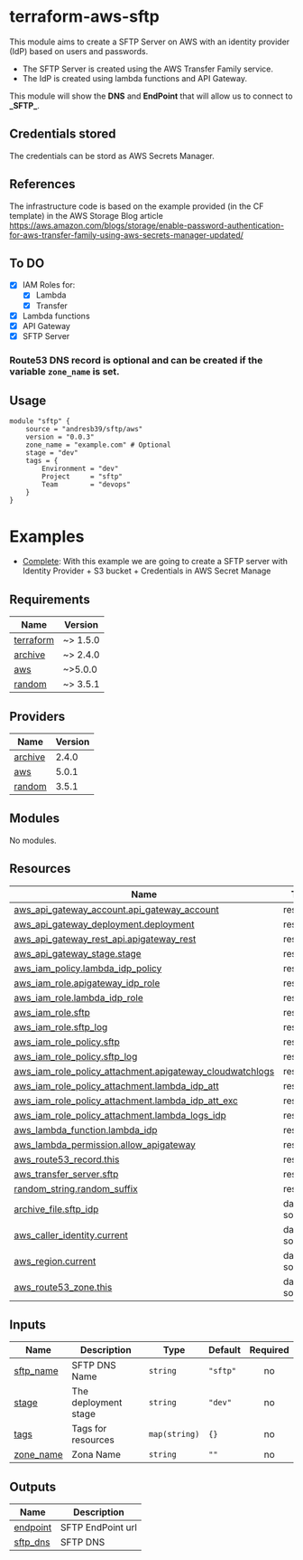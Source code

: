 # terraform-aws-sftp

<!-- BEGINNING OF PRE-COMMIT-TERRAFORM DOCS HOOK -->
This module aims to create a SFTP Server on AWS with an identity provider (IdP) based on users and passwords.
- The SFTP Server is created using the AWS Transfer Family service.
- The IdP is created using lambda functions and API Gateway.

This module will show the **DNS** and **EndPoint** that will allow us to connect to **\_SFTP\_**.

## Credentials stored
The credentials can be stord as AWS Secrets Manager.

## References
The infrastructure code is based on the example provided (in the CF template) in the AWS Storage Blog article
https://aws.amazon.com/blogs/storage/enable-password-authentication-for-aws-transfer-family-using-aws-secrets-manager-updated/

## To DO
- [X] IAM Roles for:
  - [X] Lambda
  - [X] Transfer
- [X] Lambda functions
- [X] API Gateway
- [X] SFTP Server

### Route53 DNS record is optional and can be created if the variable `zone_name` is set.

## Usage
```hcl
module "sftp" {
	source = "andresb39/sftp/aws"
	version = "0.0.3"
	zone_name = "example.com" # Optional
	stage = "dev"
	tags = {
		Environment = "dev"
		Project     = "sftp"
		Team        = "devops"
	}
}
```

# Examples
- [Complete](https://github.com/andresb39/terraform-aws-sftp/tree/main/examples/complete): With this example we are going to create a SFTP server with Identity Provider + S3 bucket + Credentials in AWS Secret Manage

## Requirements

| Name | Version |
|------|---------|
| <a name="requirement_terraform"></a> [terraform](#requirement\_terraform) | ~> 1.5.0 |
| <a name="requirement_archive"></a> [archive](#requirement\_archive) | ~> 2.4.0 |
| <a name="requirement_aws"></a> [aws](#requirement\_aws) | ~>5.0.0 |
| <a name="requirement_random"></a> [random](#requirement\_random) | ~> 3.5.1 |

## Providers

| Name | Version |
|------|---------|
| <a name="provider_archive"></a> [archive](#provider\_archive) | 2.4.0 |
| <a name="provider_aws"></a> [aws](#provider\_aws) | 5.0.1 |
| <a name="provider_random"></a> [random](#provider\_random) | 3.5.1 |

## Modules

No modules.

## Resources

| Name | Type |
|------|------|
| [aws_api_gateway_account.api_gateway_account](https://registry.terraform.io/providers/hashicorp/aws/latest/docs/resources/api_gateway_account) | resource |
| [aws_api_gateway_deployment.deployment](https://registry.terraform.io/providers/hashicorp/aws/latest/docs/resources/api_gateway_deployment) | resource |
| [aws_api_gateway_rest_api.apigateway_rest](https://registry.terraform.io/providers/hashicorp/aws/latest/docs/resources/api_gateway_rest_api) | resource |
| [aws_api_gateway_stage.stage](https://registry.terraform.io/providers/hashicorp/aws/latest/docs/resources/api_gateway_stage) | resource |
| [aws_iam_policy.lambda_idp_policy](https://registry.terraform.io/providers/hashicorp/aws/latest/docs/resources/iam_policy) | resource |
| [aws_iam_role.apigateway_idp_role](https://registry.terraform.io/providers/hashicorp/aws/latest/docs/resources/iam_role) | resource |
| [aws_iam_role.lambda_idp_role](https://registry.terraform.io/providers/hashicorp/aws/latest/docs/resources/iam_role) | resource |
| [aws_iam_role.sftp](https://registry.terraform.io/providers/hashicorp/aws/latest/docs/resources/iam_role) | resource |
| [aws_iam_role.sftp_log](https://registry.terraform.io/providers/hashicorp/aws/latest/docs/resources/iam_role) | resource |
| [aws_iam_role_policy.sftp](https://registry.terraform.io/providers/hashicorp/aws/latest/docs/resources/iam_role_policy) | resource |
| [aws_iam_role_policy.sftp_log](https://registry.terraform.io/providers/hashicorp/aws/latest/docs/resources/iam_role_policy) | resource |
| [aws_iam_role_policy_attachment.apigateway_cloudwatchlogs](https://registry.terraform.io/providers/hashicorp/aws/latest/docs/resources/iam_role_policy_attachment) | resource |
| [aws_iam_role_policy_attachment.lambda_idp_att](https://registry.terraform.io/providers/hashicorp/aws/latest/docs/resources/iam_role_policy_attachment) | resource |
| [aws_iam_role_policy_attachment.lambda_idp_att_exc](https://registry.terraform.io/providers/hashicorp/aws/latest/docs/resources/iam_role_policy_attachment) | resource |
| [aws_iam_role_policy_attachment.lambda_logs_idp](https://registry.terraform.io/providers/hashicorp/aws/latest/docs/resources/iam_role_policy_attachment) | resource |
| [aws_lambda_function.lambda_idp](https://registry.terraform.io/providers/hashicorp/aws/latest/docs/resources/lambda_function) | resource |
| [aws_lambda_permission.allow_apigateway](https://registry.terraform.io/providers/hashicorp/aws/latest/docs/resources/lambda_permission) | resource |
| [aws_route53_record.this](https://registry.terraform.io/providers/hashicorp/aws/latest/docs/resources/route53_record) | resource |
| [aws_transfer_server.sftp](https://registry.terraform.io/providers/hashicorp/aws/latest/docs/resources/transfer_server) | resource |
| [random_string.random_suffix](https://registry.terraform.io/providers/hashicorp/random/latest/docs/resources/string) | resource |
| [archive_file.sftp_idp](https://registry.terraform.io/providers/hashicorp/archive/latest/docs/data-sources/file) | data source |
| [aws_caller_identity.current](https://registry.terraform.io/providers/hashicorp/aws/latest/docs/data-sources/caller_identity) | data source |
| [aws_region.current](https://registry.terraform.io/providers/hashicorp/aws/latest/docs/data-sources/region) | data source |
| [aws_route53_zone.this](https://registry.terraform.io/providers/hashicorp/aws/latest/docs/data-sources/route53_zone) | data source |

## Inputs

| Name | Description | Type | Default | Required |
|------|-------------|------|---------|:--------:|
| <a name="input_sftp_name"></a> [sftp\_name](#input\_sftp\_name) | SFTP DNS Name | `string` | `"sftp"` | no |
| <a name="input_stage"></a> [stage](#input\_stage) | The deployment stage | `string` | `"dev"` | no |
| <a name="input_tags"></a> [tags](#input\_tags) | Tags for resources | `map(string)` | `{}` | no |
| <a name="input_zone_name"></a> [zone\_name](#input\_zone\_name) | Zona Name | `string` | `""` | no |

## Outputs

| Name | Description |
|------|-------------|
| <a name="output_endpoint"></a> [endpoint](#output\_endpoint) | SFTP EndPoint url |
| <a name="output_sftp_dns"></a> [sftp\_dns](#output\_sftp\_dns) | SFTP DNS |
<!-- END OF PRE-COMMIT-TERRAFORM DOCS HOOK -->
